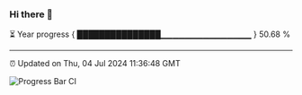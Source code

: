 ### Hi there 👋

⏳ Year progress { ███████████████▁▁▁▁▁▁▁▁▁▁▁▁▁▁▁ } 50.68 %

---

⏰ Updated on Thu, 04 Jul 2024 11:36:48 GMT

![Progress Bar CI](https://github.com/IshwaranRudhara/GIT-ACTION/workflows/Progress%20Bar%20CI/badge.svg)
